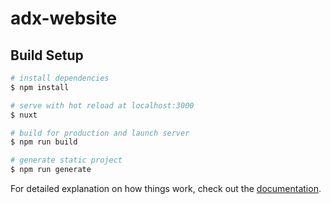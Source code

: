 # adx-website

## Build Setup

```bash
# install dependencies
$ npm install

# serve with hot reload at localhost:3000
$ nuxt

# build for production and launch server
$ npm run build

# generate static project
$ npm run generate
```

For detailed explanation on how things work, check out the [documentation](https://nuxtjs.org).
